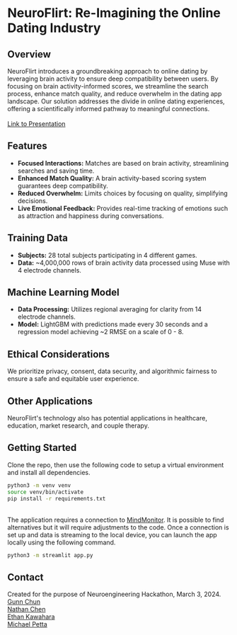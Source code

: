# NeuroFlirt: Re-Imagining the Online Dating Industry

## Overview

NeuroFlirt introduces a groundbreaking approach to online dating by leveraging brain activity to ensure deep compatibility between users. By focusing on brain activity-informed scores, we streamline the search process, enhance match quality, and reduce overwhelm in the dating app landscape. Our solution addresses the divide in online dating experiences, offering a scientifically informed pathway to meaningful connections.\
\
[Link to Presentation](https://docs.google.com/presentation/d/1Erc2AedQndgK8YLnwfZG6LBhWpSU4yxb59X0fC0wA8Y/edit?usp=sharing)

## Features

- **Focused Interactions:** Matches are based on brain activity, streamlining searches and saving time.
- **Enhanced Match Quality:** A brain activity-based scoring system guarantees deep compatibility.
- **Reduced Overwhelm:** Limits choices by focusing on quality, simplifying decisions.
- **Live Emotional Feedback:** Provides real-time tracking of emotions such as attraction and happiness during conversations.

## Training Data

- **Subjects:** 28 total subjects participating in 4 different games.
- **Data:** ~4,000,000 rows of brain activity data processed using Muse with 4 electrode channels.

## Machine Learning Model

- **Data Processing:** Utilizes regional averaging for clarity from 14 electrode channels.
- **Model:** LightGBM with predictions made every 30 seconds and a regression model achieving ~2 RMSE on a scale of 0 - 8.

## Ethical Considerations

We prioritize privacy, consent, data security, and algorithmic fairness to ensure a safe and equitable user experience.

## Other Applications

NeuroFlirt's technology also has potential applications in healthcare, education, market research, and couple therapy.

## Getting Started

Clone the repo, then use the following code to setup a virtual environment and install all dependencies.
```bash
python3 -m venv venv
source venv/bin/activate
pip install -r requirements.txt
```
\
The application requires a connection to [MindMonitor](https://mind-monitor.com/). It is possible to find alternatives but it will require adjustments to the code. Once a connection is set up and data is streaming to the local device, you can launch the app locally using the following command.
```bash
python3 -m streamlit app.py
```

## Contact

Created for the purpose of Neuroengineering Hackathon, March 3, 2024.\
[Gunn Chun](mailto:gunncre@gmail.com)\
[Nathan Chen](mailto:nchen35@uw.edu)\
[Ethan Kawahara](mailto:ekawah@uw.edu)\
[Michael Petta](mailto:mpetta@uw.edu)
